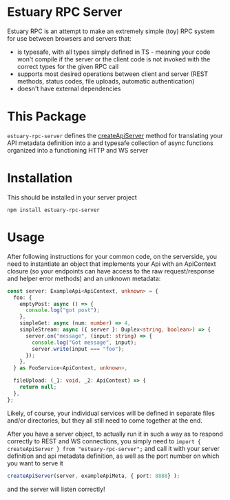# Estuary RPC Server

Estuary RPC is an attempt to make an extremely simple (toy) RPC system for use between browsers and servers that:

- is typesafe, with all types simply defined in TS - meaning your code won't compile if the server or the client code is not invoked with the correct types for the given RPC call
- supports most desired operations between client and server (REST methods, status codes, file uploads, automatic authentication)
- doesn't have external dependencies

# This Package

`estuary-rpc-server` defines the [createApiServer](http://digitaltembo.github.io/estuary-rpc/functions/estuary_rpc_server.createApiServer.html) method for translating your API metadata definition into a and typesafe collection of async functions organized into a functioning HTTP and WS server

# Installation
This should be installed in your server project
```
npm install estuary-rpc-server
```

# Usage

After following instructions for your common code, on the serverside, you need to instantiate an object that implements your Api with an ApiContext closure (so your endpoints can have access to the raw request/response and helper error methods) and an unknown metadata:
```ts
const server: ExampleApi<ApiContext, unknown> = {
  foo: {
    emptyPost: async () => {
      console.log("got post");
    },
    simpleGet: async (num: number) => 4,
    simpleStream: async ({ server }: Duplex<string, boolean>) => {
      server.on("message", (input: string) => {
        console.log("Got message", input);
        server.write(input === "foo");
      });
    },
  } as FooService<ApiContext, unknown>,

  fileUpload: (_1: void, _2: ApiContext) => {
    return null;
  },
};
```

Likely, of course, your individual services will be defined in separate files and/or directories, but they all still need to come together at the end. 

After you have a server object, to actually run it in such a way as to respond correctly to REST and WS connections, you simply need to `import { createApiServer } from "estuary-rpc-server";` and call it with your server definition and api metadata definition, as well as the port number on which you want to serve it
```ts
createApiServer(server, exampleApiMeta, { port: 8888} );
```
and the server will listen correctly!
